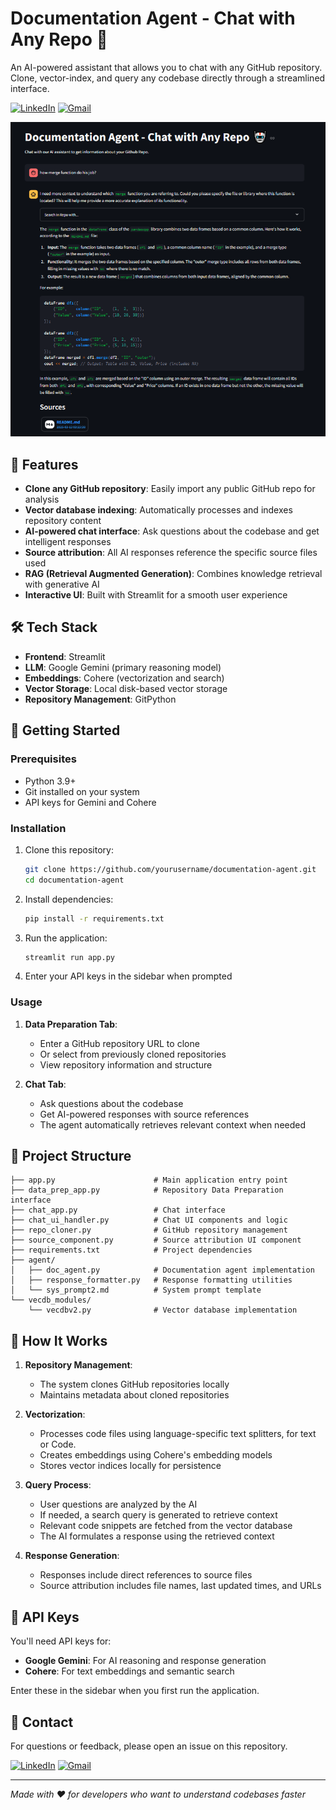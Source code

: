 # Documentation Agent - Chat with Any Repo 🤖

An AI-powered assistant that allows you to chat with any GitHub repository. Clone, vector-index, and query any codebase directly through a streamlined interface.

[![LinkedIn](https://img.shields.io/badge/LinkedIn-Profile-blue?logo=linkedin)](https://www.linkedin.com/in/ibrahim-awny/)
[![Gmail](https://img.shields.io/badge/Gmail-Email-red?logo=gmail)](mailto:hima12awny@gmail.com)


![Documentation Agent Demo](ss\chat_pic.png)

## 🌟 Features

- **Clone any GitHub repository**: Easily import any public GitHub repo for analysis
- **Vector database indexing**: Automatically processes and indexes repository content
- **AI-powered chat interface**: Ask questions about the codebase and get intelligent responses
- **Source attribution**: All AI responses reference the specific source files used
- **RAG (Retrieval Augmented Generation)**: Combines knowledge retrieval with generative AI
- **Interactive UI**: Built with Streamlit for a smooth user experience

## 🛠️ Tech Stack

- **Frontend**: Streamlit
- **LLM**: Google Gemini (primary reasoning model)
- **Embeddings**: Cohere (vectorization and search)
- **Vector Storage**: Local disk-based vector storage
- **Repository Management**: GitPython

## 🚀 Getting Started

### Prerequisites

- Python 3.9+
- Git installed on your system
- API keys for Gemini and Cohere

### Installation

1. Clone this repository:
   ```bash
   git clone https://github.com/yourusername/documentation-agent.git
   cd documentation-agent
   ```

2. Install dependencies:
   ```bash
   pip install -r requirements.txt
   ```

3. Run the application:
   ```bash
   streamlit run app.py
   ```

4. Enter your API keys in the sidebar when prompted

### Usage

1. **Data Preparation Tab**:
   - Enter a GitHub repository URL to clone
   - Or select from previously cloned repositories
   - View repository information and structure

2. **Chat Tab**:
   - Ask questions about the codebase
   - Get AI-powered responses with source references
   - The agent automatically retrieves relevant context when needed

## 📁 Project Structure

```
├── app.py                      # Main application entry point
├── data_prep_app.py            # Repository Data Preparation interface
├── chat_app.py                 # Chat interface
├── chat_ui_handler.py          # Chat UI components and logic
├── repo_cloner.py              # GitHub repository management
├── source_component.py         # Source attribution UI component
├── requirements.txt            # Project dependencies
├── agent/
│   ├── doc_agent.py            # Documentation agent implementation
│   ├── response_formatter.py   # Response formatting utilities
│   └── sys_prompt2.md          # System prompt template
└── vecdb_modules/
    └── vecdbv2.py              # Vector database implementation
```

## 🔧 How It Works

1. **Repository Management**:
   - The system clones GitHub repositories locally
   - Maintains metadata about cloned repositories

2. **Vectorization**:
   - Processes code files using language-specific text splitters, for text or Code.
   - Creates embeddings using Cohere's embedding models
   - Stores vector indices locally for persistence

3. **Query Process**:
   - User questions are analyzed by the AI
   - If needed, a search query is generated to retrieve context
   - Relevant code snippets are fetched from the vector database
   - The AI formulates a response using the retrieved context

4. **Response Generation**:
   - Responses include direct references to source files
   - Source attribution includes file names, last updated times, and URLs

## 🔑 API Keys

You'll need API keys for:
- **Google Gemini**: For AI reasoning and response generation
- **Cohere**: For text embeddings and semantic search

Enter these in the sidebar when you first run the application.

## 📧 Contact

For questions or feedback, please open an issue on this repository.

[![LinkedIn](https://img.shields.io/badge/LinkedIn-Profile-blue?logo=linkedin)](https://www.linkedin.com/in/ibrahim-awny/)
[![Gmail](https://img.shields.io/badge/Gmail-Email-red?logo=gmail)](mailto:hima12awny@gmail.com)


---

*Made with ❤️ for developers who want to understand codebases faster*
